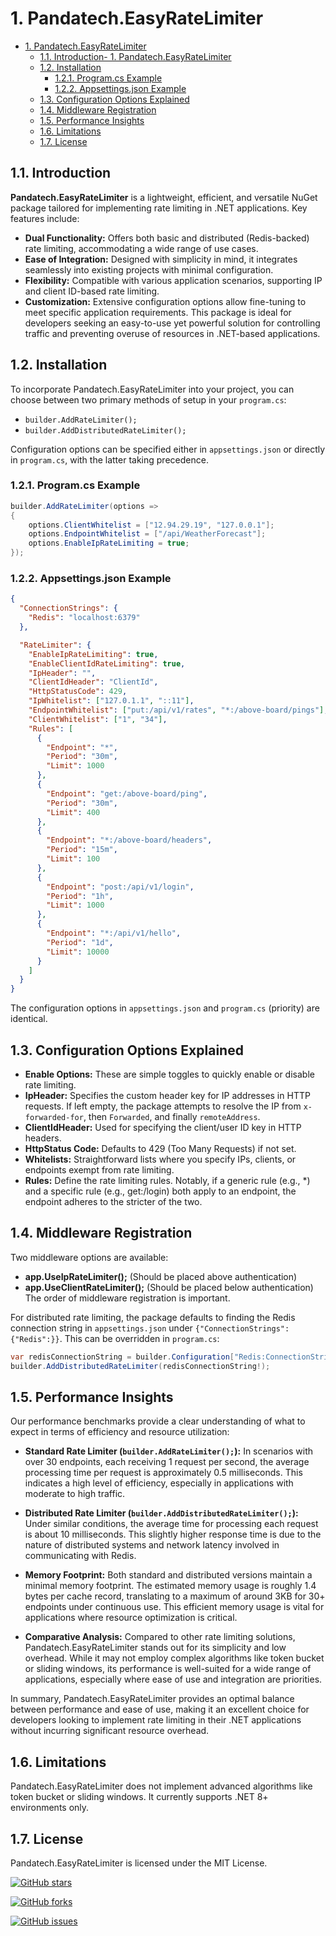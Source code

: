 # 1. Pandatech.EasyRateLimiter

- [1. Pandatech.EasyRateLimiter](#1-pandatecheasyratelimiter)
  - [1.1. Introduction- 1. Pandatech.EasyRateLimiter](#11-introduction--1-pandatecheasyratelimiter)
  - [1.2. Installation](#12-installation)
    - [1.2.1. Program.cs Example](#121-programcs-example)
    - [1.2.2. Appsettings.json Example](#122-appsettingsjson-example)
  - [1.3. Configuration Options Explained](#13-configuration-options-explained)
  - [1.4. Middleware Registration](#14-middleware-registration)
  - [1.5. Performance Insights](#15-performance-insights)
  - [1.6. Limitations](#16-limitations)
  - [1.7. License](#17-license)

## 1.1. Introduction
**Pandatech.EasyRateLimiter** is a lightweight, efficient, and versatile NuGet package tailored for implementing rate limiting in .NET applications. Key features include:

- **Dual Functionality:** Offers both basic and distributed (Redis-backed) rate limiting, accommodating a wide range of use cases.
- **Ease of Integration:** Designed with simplicity in mind, it integrates seamlessly into existing projects with minimal configuration.
- **Flexibility:** Compatible with various application scenarios, supporting IP and client ID-based rate limiting.
- **Customization:** Extensive configuration options allow fine-tuning to meet specific application requirements.
  This package is ideal for developers seeking an easy-to-use yet powerful solution for controlling traffic and preventing overuse of resources in .NET-based applications.

## 1.2. Installation

To incorporate Pandatech.EasyRateLimiter into your project, you can choose between two primary methods of setup in your `program.cs`:

- `builder.AddRateLimiter();`
- `builder.AddDistributedRateLimiter();`

Configuration options can be specified either in `appsettings.json` or directly in `program.cs`, with the latter taking precedence.

### 1.2.1. Program.cs Example

```csharp
builder.AddRateLimiter(options =>
{
    options.ClientWhitelist = ["12.94.29.19", "127.0.0.1"];
    options.EndpointWhitelist = ["/api/WeatherForecast"];
    options.EnableIpRateLimiting = true;
});

```

### 1.2.2. Appsettings.json Example

```json
{
  "ConnectionStrings": {
    "Redis": "localhost:6379"
  },

  "RateLimiter": {
    "EnableIpRateLimiting": true,
    "EnableClientIdRateLimiting": true,
    "IpHeader": "",
    "ClientIdHeader": "ClientId",
    "HttpStatusCode": 429,
    "IpWhitelist": ["127.0.1.1", "::11"],
    "EndpointWhitelist": ["put:/api/v1/rates", "*:/above-board/pings"],
    "ClientWhitelist": ["1", "34"],
    "Rules": [
      {
        "Endpoint": "*",
        "Period": "30m",
        "Limit": 1000
      },
      {
        "Endpoint": "get:/above-board/ping",
        "Period": "30m",
        "Limit": 400
      },
      {
        "Endpoint": "*:/above-board/headers",
        "Period": "15m",
        "Limit": 100
      },
      {
        "Endpoint": "post:/api/v1/login",
        "Period": "1h",
        "Limit": 1000
      },
      {
        "Endpoint": "*:/api/v1/hello",
        "Period": "1d",
        "Limit": 10000
      }
    ]
  }
}
```

The configuration options in `appsettings.json` and `program.cs` (priority) are identical.

## 1.3. Configuration Options Explained

- **Enable Options:** These are simple toggles to quickly enable or disable rate limiting.
- **IpHeader:** Specifies the custom header key for IP addresses in HTTP requests. If left empty, the package attempts to resolve the IP from `x-forwarded-for`, then `Forwarded`, and finally `remoteAddress`.
- **ClientIdHeader:** Used for specifying the client/user ID key in HTTP headers.
- **HttpStatus Code:** Defaults to 429 (Too Many Requests) if not set.
- **Whitelists:** Straightforward lists where you specify IPs, clients, or endpoints exempt from rate limiting.
- **Rules:** Define the rate limiting rules. Notably, if a generic rule (e.g., \*) and a specific rule (e.g., get:/login) both apply to an endpoint, the endpoint adheres to the stricter of the two.

## 1.4. Middleware Registration

Two middleware options are available:

- **app.UseIpRateLimiter();** (Should be placed above authentication)
- **app.UseClientRateLimiter();** (Should be placed below authentication)
  The order of middleware registration is important.

For distributed rate limiting, the package defaults to finding the Redis connection string in `appsettings.json` under `{"ConnectionStrings": {"Redis":}}`. This can be overridden in `program.cs`:

```csharp
var redisConnectionString = builder.Configuration["Redis:ConnectionString"];
builder.AddDistributedRateLimiter(redisConnectionString!);
```

## 1.5. Performance Insights

Our performance benchmarks provide a clear understanding of what to expect in terms of efficiency and resource utilization:

- **Standard Rate Limiter (`builder.AddRateLimiter();`):** In scenarios with over 30 endpoints, each receiving 1 request per second, the average processing time per request is approximately 0.5 milliseconds. This indicates a high level of efficiency, especially in applications with moderate to high traffic.

- **Distributed Rate Limiter (`builder.AddDistributedRateLimiter();`):** Under similar conditions, the average time for processing each request is about 10 milliseconds. This slightly higher response time is due to the nature of distributed systems and network latency involved in communicating with Redis.

- **Memory Footprint:** Both standard and distributed versions maintain a minimal memory footprint. The estimated memory usage is roughly 1.4 bytes per cache record, translating to a maximum of around 3KB for 30+ endpoints under continuous use. This efficient memory usage is vital for applications where resource optimization is critical.

- **Comparative Analysis:** Compared to other rate limiting solutions, Pandatech.EasyRateLimiter stands out for its simplicity and low overhead. While it may not employ complex algorithms like token bucket or sliding windows, its performance is well-suited for a wide range of applications, especially where ease of use and integration are priorities.

In summary, Pandatech.EasyRateLimiter provides an optimal balance between performance and ease of use, making it an excellent choice for developers looking to implement rate limiting in their .NET applications without incurring significant resource overhead.

## 1.6. Limitations

Pandatech.EasyRateLimiter does not implement advanced algorithms like token bucket or sliding windows. It currently supports .NET 8+ environments only.

## 1.7. License

Pandatech.EasyRateLimiter is licensed under the MIT License.

[![GitHub stars](https://img.shields.io/github/stars/pandatech/Public-API-Documentations.svg?style=social&label=Star&maxAge=2592000)](https://GitHub.com/pandatech/Public-API-Documentations/stargazers/)

[![GitHub forks](https://img.shields.io/github/forks/pandatech/Public-API-Documentations.svg?style=social&label=Fork&maxAge=2592000)](https://GitHub.com/pandatech/Public-API-Documentations/network/)

[![GitHub issues](https://img.shields.io/github/issues/pandatech/Public-API-Documentations.svg)](https://GitHub.com/pandatech/Public-API-Documentations/issues/)